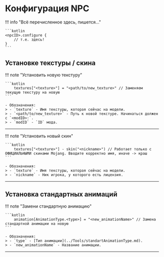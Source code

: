 # Конфигурация NPC

!!! info "Всё перечисленное здесь, пишется..."

    ```kotlin
    <npcID>.configure {
        // т.е. здесь!
    }
    ```

## Установке текстуры / скина

!!! note "Установить новую текстуру"

    ```kotlin
        textures["<texture>"] = "<path/to/new_texture>" // Заменяем текущую текстуру на новую
    ```

    - Обозначения: 
    > - `texture` - Имя текстуры, которая сейчас на модели. 
    > - `<path/to/new_texture>` - Путь к новой текстуре. Начинаться должен с `<modID>:`. 
    > - `modID` - `ID` мода. 
---

!!! note "Установить новый скин"

    ```kotlin
        textures["<texture>"] - skin("<nickname>") // Работает только с ОФИЦИАЛЬНЫМИ скинами Mojang. Вводите корректно имя, иначе -> краш
    ```

    - Обозначения: 
    > - `texture` - Имя текстуры, которая сейчас на модели. 
    > - `nickname` - Ник игрока, у которого есть лицензия. 

---

## Установка стандартных анимаций

!!! note "Замени стандартную анимацию"

    ```kotlin
        animation[AnimationType.<type>] = "<new_animationName>" // Замена стандартной анимации на новую
    ```
    
    - Обозначения: 
    > - `type` - [Тип анимации](../Tools/standartAnimationType.md). 
    > - `new_animationName` - Название анимации. 

---
